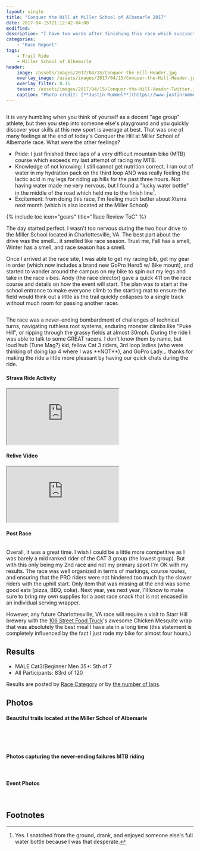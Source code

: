 ```yaml
---
layout: single
title: "Conquer the Hill at Miller School of Albemarle 2017"
date: 2017-04-15T21:12:42-04:00
modified:
description: "I have two words after finishing this race which succinctly describes how I feel after finishing Conquer the Hill: Lactic Acid."
categories:
    - "Race Report"
tags:
    - Trail Ride
    - Miller School of Albemarle
header:
    image: /assets/images/2017/04/15/Conquer-the-Hill-Header.jpg            # Twitter (use 'overlay_image')
    overlay_image: /assets/images/2017/04/15/Conquer-the-Hill-Header.jpg    # Article header at 2048x768
    overlay_filter: 0.15
    teaser: /assets/images/2017/04/15/Conquer-the-Hill-Header-Twitter.jpg   # Shrink image to 575x216
    caption: "Photo credit: [**Justin Rummel**](https://www.justinrummel.com)"
---
```

<figure class="align-right"><a href="{{ site.url }}/assets/images/2017/04/15/Conquer-the-Hill-LG-11.jpg"><img src="{{ site.url }}/assets/images/2017/04/15/Conquer-the-Hill-SM-11.jpg" alt="" /></a></figure>It is very humbling when you think of yourself as a decent "age group" athlete, but then you step into someone else's playground and you quickly discover your skills at this new sport is average at best.  That was one of many feelings at the end of today's Conquer the Hill at Miller School of Albemarle race.  What were the other feelings?

- Pride: I just finished three laps of a very difficult mountain bike (MTB) course which exceeds my last attempt of racing my MTB.
- Knowledge of not knowing: I still cannot get nutrition correct.  I ran out of water in my hydration pack on the third loop AND was really feeling the lactic acid in my legs for riding up hills for the past three hours.  Not having water made me very nervous, but I found a "lucky water bottle" in the middle of the road which held me to the finish line[^1].
- Excitement: from doing this race, I'm feeling much better about Xterra next month (which is also located at the Miller School)

<!-- Table of Contents -->
{% include toc icon="gears" title="Race Review ToC" %}

The day started perfect.  I wasn't too nervous during the two hour drive to the Miller School located in Charlottesville, VA.  The best part about the drive was the smell... it smelled like race season.  Trust me, Fall has a smell, Winter has a smell, and race season has a smell.

Once I arrived at the race site, I was able to get my racing bib, get my gear in order (which now includes a brand new GoPro Hero5 w/ Bike mount), and started to wander around the campus on my bike to spin out my legs and take in the race vibes.  Andy (the race director) gave a quick 411 on the race course and details on how the event will start.  The plan was to start at the school entrance to make everyone climb to the starting mat to ensure the field would think out a little as the trail quickly collapses to a single track without much room for passing another racer.

<figure class="align-left"><a href="{{ site.url }}/assets/images/2017/04/15/Conquer-the-Hill-LG-10.jpg"><img src="{{ site.url }}/assets/images/2017/04/15/Conquer-the-Hill-SM-10.jpg" alt="" /></a></figure>The race was a never-ending bombardment of challenges of technical turns, navigating ruthless root systems, enduring monster climbs like "Puke Hill", or ripping through the grassy fields at almost 30mph.  During the ride I was able to talk to some GREAT racers.  I don't know them by name, but loud hub (Tune Mag?) kid, fellow Cat 3 riders, 3rd loop ladies (who were thinking of doing lap 4 where I was **NOT**), and GoPro Lady... thanks for making the ride a little more pleasant by having our quick chats during the ride.


<!-- Strava Frame -->
#### Strava Ride Activity
<div class="embed-container embed-container-16x9">
    <iframe src='https://www.strava.com/activities/943701913/embed/e83ea2c06399862fb9f8db945c968587d267a6bd' scrolling='no' webkitAllowFullScreen mozallowfullscreen allowFullScreen></iframe>
</div>


<!-- Relive Frame -->
#### Relive Video
<div class="embed-container embed-container-16x9">
    <iframe src='https://www.relive.cc/view/943701913/embed?x-ref=sc' scrolling='no' webkitAllowFullScreen mozallowfullscreen allowFullScreen></iframe>
</div>


#### Post Race

<figure class="align-right"><a href="{{ site.url }}/assets/images/2017/04/15/Conquer-the-Hill-LG-12.jpg"><img src="{{ site.url }}/assets/images/2017/04/15/Conquer-the-Hill-SM-12.jpg" alt="" /></a></figure>Overall, it was a great time.  I wish I could be a little more competitive as I was barely a mid ranked rider of the CAT 3 group (the lowest group).  But with this only being my 2nd race and not my primary sport I'm OK with my results.  The race was well organized in terms of markings, course routes, and ensuring that the PRO riders were not hindered too much by the slower riders with the uphill start.  Only item that was missing at the end was some good eats (pizza, BBQ, coke).  Next year, yes next year, I'll know to make sure to bring my own supplies for a post race snack that is not encased in an individual serving wrapper.

However, any future Charlottesville, VA race will require a visit to Starr Hill brewery with the [106 Street Food Truck][106]'s awesome Chicken Mesquite wrap that was absolutely the best meal I have ate in a long time (this statement is completely influenced by the fact I just rode my bike for almost four hours.)


Results
---

- MALE Cat3/Beginner Men 35+: 5th of 7
- All Participants: 83rd of 120

Results are posted by [Race Category][CAT] or by [the number of laps][LAP].


Photos
---

#### Beautiful trails located at the Miller School of Albemarle

<figure class="third">
<a href="{{ site.url }}/assets/images/2017/04/15/Conquer-the-Hill-LG-1.jpg"><img src="{{ site.url }}/assets/images/2017/04/15/Conquer-the-Hill-SM-1.jpg" alt="" /></a>
<a href="{{ site.url }}/assets/images/2017/04/15/Conquer-the-Hill-LG-2.jpg"><img src="{{ site.url }}/assets/images/2017/04/15/Conquer-the-Hill-SM-2.jpg" alt="" /></a>
<a href="{{ site.url }}/assets/images/2017/04/15/Conquer-the-Hill-LG-3.jpg"><img src="{{ site.url }}/assets/images/2017/04/15/Conquer-the-Hill-SM-3.jpg" alt="" /></a>
</figure>

<figure class="third">
<a href="{{ site.url }}/assets/images/2017/04/15/Conquer-the-Hill-LG-4.jpg"><img src="{{ site.url }}/assets/images/2017/04/15/Conquer-the-Hill-SM-4.jpg" alt="" /></a>
<a href="{{ site.url }}/assets/images/2017/04/15/Conquer-the-Hill-LG-6.jpg"><img src="{{ site.url }}/assets/images/2017/04/15/Conquer-the-Hill-SM-6.jpg" alt="" /></a>
<a href="{{ site.url }}/assets/images/2017/04/15/Conquer-the-Hill-LG-7.jpg"><img src="{{ site.url }}/assets/images/2017/04/15/Conquer-the-Hill-SM-7.jpg" alt="" /></a>
</figure>

#### Photos capturing the never-ending failures MTB riding

<figure class="third">
<a href="{{ site.url }}/assets/images/2017/04/15/Conquer-the-Hill-LG-5.jpg"><img src="{{ site.url }}/assets/images/2017/04/15/Conquer-the-Hill-SM-5.jpg" alt="" /></a>
<a href="{{ site.url }}/assets/images/2017/04/15/Conquer-the-Hill-LG-8.jpg"><img src="{{ site.url }}/assets/images/2017/04/15/Conquer-the-Hill-SM-8.jpg" alt="" /></a>
<a href="{{ site.url }}/assets/images/2017/04/15/Conquer-the-Hill-LG-9.jpg"><img src="{{ site.url }}/assets/images/2017/04/15/Conquer-the-Hill-SM-9.jpg" alt="" /></a>
</figure>

#### Event Photos

<figure class="third">
<a href="{{ site.url }}/assets/images/2017/04/15/Conquer-the-Hill-PRO-LG-1.jpg"><img src="{{ site.url }}/assets/images/2017/04/15/Conquer-the-Hill-PRO-SM-1.jpg" alt="" /></a>
<a href="{{ site.url }}/assets/images/2017/04/15/Conquer-the-Hill-PRO-LG-2.jpg"><img src="{{ site.url }}/assets/images/2017/04/15/Conquer-the-Hill-PRO-SM-2.jpg" alt="" /></a>
</figure>


Footnotes
---

[^1]: Yes.  I snatched from the ground, drank, and enjoyed someone else's full water bottle because I was that desperate.

[106]: http://106streetfood.wixsite.com/106streetfood
[CAT]: https://www.badtothebone.biz/docs/results/conquer_hill_CAT_2017.TXT
[LAP]: https://www.badtothebone.biz/docs/results/conquer_hill_bylaptime_2017.TXT
